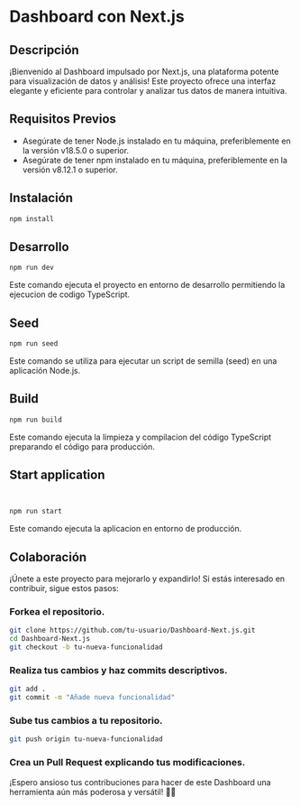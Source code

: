 # Dashboard con Next.js 

## Descripción

¡Bienvenido al Dashboard impulsado por Next.js, una plataforma potente para visualización de datos y análisis! Este proyecto ofrece una interfaz elegante y eficiente para controlar y analizar tus datos de manera intuitiva.


## Requisitos Previos

- Asegúrate de tener Node.js instalado en tu máquina, preferiblemente en la versión v18.5.0 o superior.
- Asegúrate de tener npm instalado en tu máquina, preferiblemente en la versión v8.12.1 o superior.

## Instalación

```bash
npm install
```

## Desarrollo

```bash
npm run dev
```

Este comando ejecuta el proyecto en entorno de desarrollo permitiendo la ejecucion de codigo TypeScript.

## Seed

```bash
npm run seed
```

Este comando se utiliza para ejecutar un script de semilla (seed) en una aplicación Node.js.

## Build

```bash
npm run build
```

Este comando ejecuta la limpieza y compilacion del código TypeScript preparando el código para producción.

## Start application

```bash


npm run start
```

Este comando ejecuta la aplicacion en entorno de producción.



## Colaboración
¡Únete a este proyecto para mejorarlo y expandirlo! Si estás interesado en contribuir, sigue estos pasos:


### Forkea el repositorio.
```bash
git clone https://github.com/tu-usuario/Dashboard-Next.js.git
cd Dashboard-Next.js
git checkout -b tu-nueva-funcionalidad
```
### Realiza tus cambios y haz commits descriptivos.
```bash
git add .
git commit -m "Añade nueva funcionalidad"
```
### Sube tus cambios a tu repositorio.
```bash
git push origin tu-nueva-funcionalidad
```

### Crea un Pull Request explicando tus modificaciones.
¡Espero ansioso tus contribuciones para hacer de este Dashboard una herramienta aún más poderosa y versátil! 🤝✨
